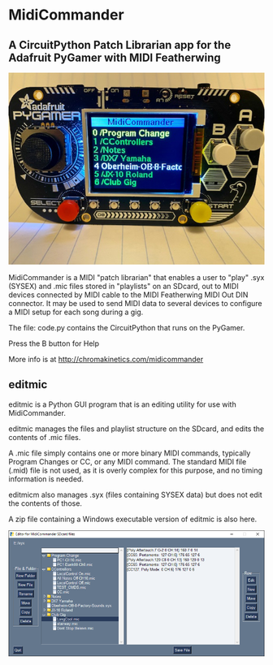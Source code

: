 # MidiCommander
## A CircuitPython Patch Librarian app for the Adafruit PyGamer with MIDI Featherwing

![Midicommander on PyGamer](MidiCommander3.jpg)

MidiCommander is a MIDI "patch librarian" that enables a user to "play" .syx (SYSEX) and .mic files stored in "playlists" on an SDcard, out to MIDI devices connected by MIDI cable to the MIDI Featherwing MIDI Out DIN connector.
It may be used to send MIDI data to several devices to configure a MIDI setup for each song during a gig.

The file: code.py contains the CircuitPython that runs on the PyGamer.

Press the B button for Help

More info is at http://chromakinetics.com/midicommander

## editmic
editmic is a Python GUI program that is an editing utility for use with MidiCommander.

editmic manages the files and playlist structure on the SDcard, and edits the contents of .mic files.

A .mic file simply contains one or more binary MIDI commands, typically Program Changes or CC, or any MIDI command.
The standard MIDI file (.mid) file is not used, as it is overly complex for this purpose, and no timing information is needed.

editmicm also manages .syx (files containing SYSEX data) but does not edit the contents of those.

A zip file containing a Windows executable version of editmic is also here.

![editmic screenshot](editmic1.png)

